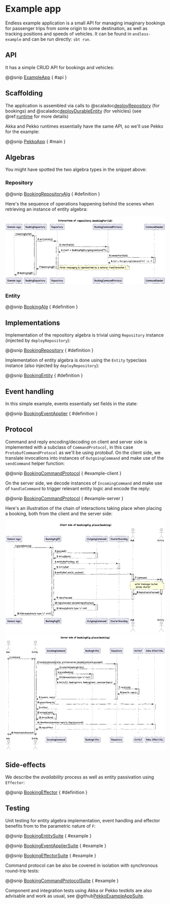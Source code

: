 # Example app

Endless example application is a small API for managing imaginary bookings for passenger trips from some origin to some destination, as well as tracking positions and speeds of vehicles. It can be found in `endless-example` and can be run directly: `sbt run`. 

## API
It has a simple CRUD API for bookings and vehicles:

@@snip [ExampleApp](/example/src/main/scala/endless/example/app/HttpServer.scala) { #api }

## Scaffolding
The application is assembled via calls to @scaladoc[deployRepository](endless.core.entity.Deployer.deployRepository) (for bookings) and @scaladoc[deployDurableEntity](endless.core.entity.Deployer.deployDurableRepository) (for vehicles) (see @ref:[runtime](runtime.md) for more details)

Akka and Pekko runtimes essentially have the same API, so we'll use Pekko for the example:

@@snip [PekkoApp](/example/src/main/scala/endless/example/app/pekko/PekkoApp.scala) { #main } 

## Algebras
You might have spotted the two algebra types in the snippet above: 

### Repository

@@snip [BookingRepositoryAlg](/example/src/main/scala/endless/example/algebra/BookingRepositoryAlg.scala) { #definition }

Here's the sequence of operations happening behind the scenes when retrieving an instance of entity algebra: 

<img src="sequences/BookingRepository.png"/>

### Entity

@@snip [BookingAlg](/example/src/main/scala/endless/example/algebra/BookingAlg.scala) { #definition }

## Implementations
Implementation of the repository algebra is trivial using `Repository` instance (injected by `deployRepository`):

@@snip [BookingRepository](/example/src/main/scala/endless/example/logic/BookingRepository.scala) { #definition }

Implementation of entity algebra is done using the `Entity` typeclass instance (also injected by `deployRepository`):

@@snip [BookingEntity](/example/src/main/scala/endless/example/logic/BookingEntity.scala) { #definition }

## Event handling 

In this simple example, events essentially set fields in the state:

@@snip [BookingEventApplier](/example/src/main/scala/endless/example/logic/BookingEventApplier.scala) { #definition }

## Protocol
Command and reply encoding/decoding on client and server side is implemented with a subclass of `CommandProtocol`, in this case `ProtobufCommandProtocol` as we'll be using protobuf. On the client side, we translate invocations into instances of `OutgoingCommand` and make use of the `sendCommand` helper function:

@@snip [BookingCommandProtocol](/example/src/main/scala/endless/example/protocol/BookingCommandProtocol.scala) { #example-client }

On the server side, we decode instances of `IncomingCommand` and make use of `handleCommand` to trigger relevant entity logic and encode the reply:

@@snip [BookingCommandProtocol](/example/src/main/scala/endless/example/protocol/BookingCommandProtocol.scala) { #example-server }

Here's an illustration of the chain of interactions taking place when placing a booking, both from the client and the server side:

<img src="sequences/PlaceBookingClient.png"/>
<img src="sequences/PlaceBookingServer.png"/>

## Side-effects
We describe the *availability* process as well as entity passivation using `Effector`: 

@@snip [BookingEffector](/example/src/main/scala/endless/example/logic/BookingEffector.scala) { #definition }

## Testing

Unit testing for entity algebra implementation, event handling and effector benefits from to the parametric nature of `F`:   

@@snip [BookingEntitySuite](/example/src/test/scala/endless/example/logic/BookingEntitySuite.scala) { #example }

@@snip [BookingEventApplierSuite](/example/src/test/scala/endless/example/logic/BookingEventApplierSuite.scala) { #example }

@@snip [BookingEffectorSuite](/example/src/test/scala/endless/example/logic/BookingEffectorSuite.scala) { #example }

Command protocol can be also be covered in isolation with synchronous round-trip tests:

@@snip [BookingCommandProtocolSuite](/example/src/test/scala/endless/example/protocol/BookingCommandProtocolSuite.scala) { #example }

Component and integration tests using Akka or Pekko testkits are also advisable and work as usual, see @github[PekkoExampleAppSuite](/example/src/test/scala/endless/example/PekkoExampleAppSuite.scala).